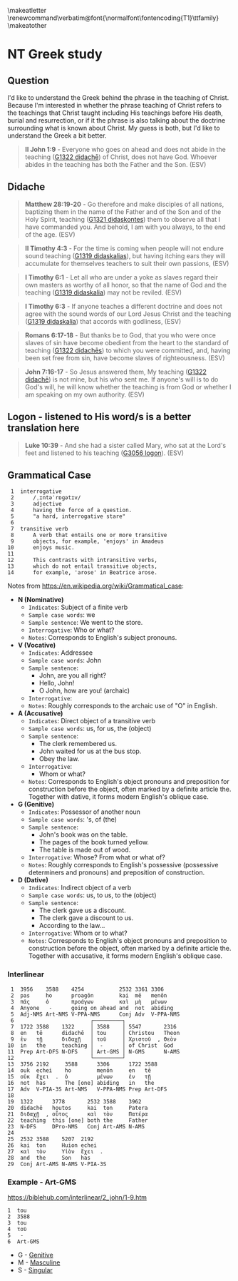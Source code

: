 \makeatletter
\renewcommand\verbatim@font{\normalfont\fontencoding{T1}\ttfamily}
\makeatother


# NT Greek study


## Question

I'd like to understand the Greek behind the phrase <span class="underline">in the teaching of Christ</span>.
Because I'm interested in whether the phrase <span class="underline">teaching of Christ</span> refers to the teachings that Christ
taught including His teachings before His death, burial and resurrection, or
if it the phrase is also talking about the doctrine surrounding what is known about Christ.
My guess is both, but I'd like to understand the Greek a bit better.

> **II John 1:9** - Everyone who goes on ahead and does not abide <span class="underline">in the teaching ([G1322 didachē](https://biblehub.com/greek/1321.htm)) of Christ</span>, does not have God. Whoever abides in the teaching has both the Father and the Son. (ESV)


## Didache

> **Matthew 28:19-20** - Go therefore and make disciples of all nations, baptizing them in the name of the Father and of the Son and of the Holy Spirit, teaching ([G1321 didaskontes](https://biblehub.com/greek/1321.htm)) them to observe all that I have commanded you. And behold, I am with you always, to the end of the age. (ESV)

> **II Timothy 4:3** - For the time is coming when people will not endure sound teaching ([G1319 didaskalias](https://biblehub.com/greek/1319.htm)), but having itching ears they will accumulate for themselves teachers to suit their own passions, (ESV)

> **I Timothy 6:1** - Let all who are under a yoke as slaves regard their own masters as worthy of all honor, so that the name of God and the teaching ([G1319 didaskalia](https://biblehub.com/greek/1319.htm)) may not be reviled. (ESV)

> **I Timothy 6:3** - If anyone teaches a different doctrine and does not agree with the sound words of our Lord Jesus Christ and the teaching ([G1319 didaskalia](https://biblehub.com/greek/1319.htm)) that accords with godliness, (ESV)

> **Romans 6:17-18** - But thanks be to God, that you who were once slaves of sin have become obedient from the heart to the standard of teaching ([G1322 didachēs](https://biblehub.com/greek/1322.htm)) to which you were committed, and, having been set free from sin, have become slaves of righteousness. (ESV)

> **John 7:16-17** - So Jesus answered them, My teaching ([G1322 didachē](https://biblehub.com/greek/1321.htm)) is not mine, but his who sent me. If anyone's will is to do God's will, he will know whether the teaching is from God or whether I am speaking on my own authority. (ESV)


## Logon - listened to His <span class="underline">word/s</span> is a better translation here

> **Luke 10:39** - And she had a sister called Mary, who sat at the Lord's feet and listened to his teaching ([G3056 logon](https://biblehub.com/greek/3056.htm)). (ESV)


## Grammatical Case

     1  interrogative
     2      /ˌɪntəˈrɒɡətɪv/
     3      adjective
     4      having the force of a question.
     5      "a hard, interrogative stare"
     6  
     7  transitive verb
     8      A verb that entails one or more transitive
     9      objects, for example, 'enjoys' in Amadeus
    10      enjoys music.
    11  
    12      This contrasts with intransitive verbs,
    13      which do not entail transitive objects,
    14      for example, 'arose' in Beatrice arose.

Notes from <https://en.wikipedia.org/wiki/Grammatical_case>:

-   **N (Nominative)**
    -   `Indicates`: Subject of a finite verb
    -   `Sample case words`: <span class="underline">we</span>
    -   `Sample sentence`: <span class="underline">We</span> went to the store.
    -   `Interrogative`: Who or what?
    -   `Notes`: Corresponds to English's subject pronouns.
-   **V (Vocative)**
    -   `Indicates`: Addressee
    -   `Sample case words`: <span class="underline">John</span>
    -   `Sample sentence`:
        -   <span class="underline">John</span>, are you all right?
        -   Hello, <span class="underline">John</span>!
        -   O John, how are you! (archaic)
    -   `Interrogative`:
    -   `Notes`: Roughly corresponds to the archaic use of "O" in English.
-   **A (Accusative)**
    -   `Indicates`: Direct object of a transitive verb
    -   `Sample case words`: <span class="underline">us</span>, <span class="underline">for us</span>, <span class="underline">the (object)</span>
    -   `Sample sentence`:
        -   The clerk remembered <span class="underline">us</span>.
        -   John waited <span class="underline">for us</span> at the bus stop.
        -   Obey <span class="underline">the law</span>.
    -   `Interrogative`:
        -   Whom or what?
    -   `Notes`: Corresponds to English's object pronouns and preposition for construction before the object, often marked by a definite article the. Together with dative, it forms modern English's oblique case.
-   **G (Genitive)**
    -   `Indicates`: Possessor of another noun
    -   `Sample case words`: <span class="underline">'s</span>, <span class="underline">of (the)</span>
    -   `Sample sentence`:
        -   <span class="underline">John's</span> book was on the table.
        -   The pages <span class="underline">of the book</span> turned yellow.
        -   The table is made <span class="underline">out of wood</span>.
    -   `Interrogative`: Whose? From what or what of?
    -   `Notes`: Roughly corresponds to English's possessive (possessive determiners and pronouns) and preposition of construction.
-   **D (Dative)**
    -   `Indicates`: Indirect object of a verb
    -   `Sample case words`: <span class="underline">us</span>, <span class="underline">to us</span>, <span class="underline">to the (object)</span>
    -   `Sample sentence`:
        -   The clerk gave <span class="underline">us</span> a discount.
        -   The clerk gave a discount <span class="underline">to us</span>.
        -   According <span class="underline">to the law&#x2026;</span>
    -   `Interrogative`: Whom or to what?
    -   `Notes`: Corresponds to English's object pronouns and preposition to construction before the object, often marked by a definite article the. Together with accusative, it forms modern English's oblique case.


### Interlinear

     1  3956    3588    4254           2532 3361 3306
     2  pas     ho      proagōn        kai  mē   menōn
     3  πᾶς     ὁ       προάγων        καὶ  μὴ   μένων
     4  Anyone   -      going on ahead and  not  abiding
     5  Adj-NMS Art-NMS V-PPA-NMS      Conj Adv  V-PPA-NMS
     6                        ┌─────────┐
     7  1722 3588    1322     │ 3588    │ 5547       2316
     8  en   tē      didachē  │ tou     │ Christou   Theon
     9  ἐν   τῇ      διδαχῇ   │ τοῦ     │ Χριστοῦ  , Θεὸν
    10  in   the     teaching │  -      │ of Christ  God
    11  Prep Art-DFS N-DFS    │ Art-GMS │ N-GMS      N-AMS
    12                        └─────────┘
    13  3756 2192     3588      3306      1722 3588
    14  ouk  echei    ho        menōn     en   tē
    15  οὐκ  ἔχει  .  ὁ         μένων     ἐν   τῇ
    16  not  has      The [one] abiding   in   the
    17  Adv  V-PIA-3S Art-NMS   V-PPA-NMS Prep Art-DFS
    18  
    19  1322      3778       2532 3588    3962
    20  didachē   houtos     kai  ton     Patera
    21  διδαχῇ  , οὗτος      καὶ  τὸν     Πατέρα
    22  teaching  this [one] both the     Father
    23  N-DFS     DPro-NMS   Conj Art-AMS N-AMS
    24  
    25  2532 3588    5207  2192
    26  kai  ton     Huion echei
    27  καὶ  τὸν     Υἱὸν  ἔχει  .
    28  and  the     Son   has
    29  Conj Art-AMS N-AMS V-PIA-3S


### Example - Art-GMS

<https://biblehub.com/interlinear/2_john/1-9.htm>

    1  tou
    2  3588
    3  tou
    4  τοῦ
    5   -
    6  Art-GMS

-   G - [Genitive](https://en.wikipedia.org/wiki/Grammatical_case)
-   M - [Masculine](https://en.wikipedia.org/wiki/Grammatical_case)
-   S - [Singular](https://en.wikipedia.org/wiki/Grammatical_case)

